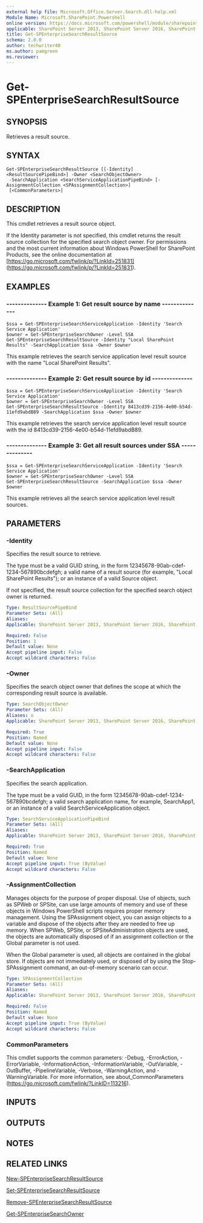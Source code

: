 ```yaml
---
external help file: Microsoft.Office.Server.Search.dll-help.xml
Module Name: Microsoft.SharePoint.Powershell
online version: https://docs.microsoft.com/powershell/module/sharepoint-server/get-spenterprisesearchresultsource
applicable: SharePoint Server 2013, SharePoint Server 2016, SharePoint Server 2019
title: Get-SPEnterpriseSearchResultSource
schema: 2.0.0
author: techwriter40
ms.author: pamgreen
ms.reviewer:
---
```


# Get-SPEnterpriseSearchResultSource

## SYNOPSIS
Retrieves a result source.

## SYNTAX

```
Get-SPEnterpriseSearchResultSource [[-Identity] <ResultSourcePipeBind>] -Owner <SearchObjectOwner>
 -SearchApplication <SearchServiceApplicationPipeBind> [-AssignmentCollection <SPAssignmentCollection>]
 [<CommonParameters>]
```

## DESCRIPTION

This cmdlet retrieves a result source object.

If the Identity parameter is not specified, this cmdlet returns the result source collection for the specified search object owner. For permissions and the most current information about Windows PowerShell for SharePoint Products, see the online documentation at [https://go.microsoft.com/fwlink/p/?LinkId=251831] (https://go.microsoft.com/fwlink/p/?LinkId=251831).



## EXAMPLES

### --------------  Example 1: Get result source by name  -------------- 
```
$ssa = Get-SPEnterpriseSearchServiceApplication -Identity 'Search Service Application'
$owner = Get-SPEnterpriseSearchOwner -Level SSA
Get-SPEnterpriseSearchResultSource -Identity "Local SharePoint Results" -SearchApplication $ssa -Owner $owner
```

This example retrieves the search service application level result source with the name "Local SharePoint Results".


### --------------  Example 2: Get result source by id  -------------- 
```
$ssa = Get-SPEnterpriseSearchServiceApplication -Identity 'Search Service Application'
$owner = Get-SPEnterpriseSearchOwner -Level SSA
Get-SPEnterpriseSearchResultSource -Identity 8413cd39-2156-4e00-b54d-11efd9abdB89 -SearchApplication $ssa -Owner $owner
```

This example retrieves the search service application level result source with the id 8413cd39-2156-4e00-b54d-11efd9abdB89.

### --------------  Example 3: Get all result sources under SSA  -------------- 
```
$ssa = Get-SPEnterpriseSearchServiceApplication -Identity 'Search Service Application'
$owner = Get-SPEnterpriseSearchOwner -Level SSA
Get-SPEnterpriseSearchResultSource -SearchApplication $ssa -Owner $owner
```

This example retrieves all the search service application level result sources.

## PARAMETERS

### -Identity
Specifies the result source to retrieve.

The type must be a valid GUID string, in the form 12345678-90ab-cdef-1234-567890bcdefgh; a valid name of a result source (for example, "Local SharePoint Results"); or an instance of a valid Source object.

If not specified, the result source collection for the specified search object owner is returned.

```yaml
Type: ResultSourcePipeBind
Parameter Sets: (All)
Aliases: 
Applicable: SharePoint Server 2013, SharePoint Server 2016, SharePoint Server 2019

Required: False
Position: 1
Default value: None
Accept pipeline input: False
Accept wildcard characters: False
```

### -Owner
Specifies the search object owner that defines the scope at which the corresponding result source is available.

```yaml
Type: SearchObjectOwner
Parameter Sets: (All)
Aliases: o
Applicable: SharePoint Server 2013, SharePoint Server 2016, SharePoint Server 2019

Required: True
Position: Named
Default value: None
Accept pipeline input: False
Accept wildcard characters: False
```

### -SearchApplication
Specifies the search application.

The type must be a valid GUID, in the form 12345678-90ab-cdef-1234-567890bcdefgh; a valid search application name, for example, SearchApp1, or an instance of a valid SearchServiceApplication object.

```yaml
Type: SearchServiceApplicationPipeBind
Parameter Sets: (All)
Aliases: 
Applicable: SharePoint Server 2013, SharePoint Server 2016, SharePoint Server 2019

Required: True
Position: Named
Default value: None
Accept pipeline input: True (ByValue)
Accept wildcard characters: False
```

### -AssignmentCollection

Manages objects for the purpose of proper disposal. Use of objects, such as SPWeb or SPSite, can use large amounts of memory and use of these objects in Windows PowerShell scripts requires proper memory management. Using the SPAssignment object, you can assign objects to a variable and dispose of the objects after they are needed to free up memory. When SPWeb, SPSite, or SPSiteAdministration objects are used, the objects are automatically disposed of if an assignment collection or the Global parameter is not used.

When the Global parameter is used, all objects are contained in the global store. If objects are not immediately used, or disposed of by using the Stop-SPAssignment command, an out-of-memory scenario can occur.

```yaml
Type: SPAssignmentCollection
Parameter Sets: (All)
Aliases: 
Applicable: SharePoint Server 2013, SharePoint Server 2016, SharePoint Server 2019

Required: False
Position: Named
Default value: None
Accept pipeline input: True (ByValue)
Accept wildcard characters: False
```

### CommonParameters
This cmdlet supports the common parameters: -Debug, -ErrorAction, -ErrorVariable, -InformationAction, -InformationVariable, -OutVariable, -OutBuffer, -PipelineVariable, -Verbose, -WarningAction, and -WarningVariable. For more information, see about_CommonParameters (https://go.microsoft.com/fwlink/?LinkID=113216).

## INPUTS

## OUTPUTS

## NOTES

## RELATED LINKS

[New-SPEnterpriseSearchResultSource](New-SPEnterpriseSearchResultSource.md)

[Set-SPEnterpriseSearchResultSource](Set-SPEnterpriseSearchResultSource.md)

[Remove-SPEnterpriseSearchResultSource](Remove-SPEnterpriseSearchResultSource.md)

[Get-SPEnterpriseSearchOwner](Get-SPEnterpriseSearchOwner.md)


